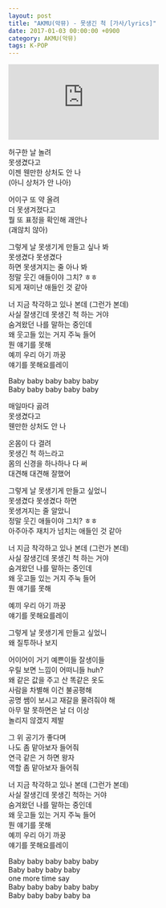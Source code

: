 ```yaml
---
layout: post
title: "AKMU(악뮤) - 못생긴 척 [가사/lyrics]"
date: 2017-01-03 00:00:00 +0900
category: AKMU(악뮤)
tags: K-POP
---
```


<div class="youtube-iframe-container iframe-16-to-9">
    <iframe src="https://www.youtube.com/embed/1BN9wlMcdVc" title="AKMU(악뮤) - 못생긴 척" frameborder="0" allow="accelerometer; autoplay; clipboard-write; encrypted-media; gyroscope; picture-in-picture; web-share" allowfullscreen></iframe>
</div>

허구한 날 놀려   
못생겼다고  
이젠 웬만한 상처도 안 나   
(아니 상처가 안 나아)

어이구 또 약 올려   
더 못생겨졌다고  
뭘 또 표정을 확인해 괘안나   
(괘않치 않아)

그렇게 날 못생기게 만들고 싶나 봐   
못생겼다 못생겼다   
하면 못생겨지는 줄 아나 봐   
정말 웃긴 애들이야 그치? ㅎㅎ  
되게 재미난 애들인 것 같아

너 지금 착각하고 있나 본데 (그런가 본데)  
사실 잘생긴데 못생긴 척 하는 거야  
숨겨왔던 나를 말하는 중인데  
왜 웃고들 있는 거지 주눅 들어  
뭔 얘기를 못해   
예끼 우리 아기 까꿍  
얘기를 못해요를레이

Baby baby baby baby baby  
Baby baby baby baby baby

매일마다 곯려   
못생겼다고  
웬만한 상처도 안 나

온몸이 다 결려   
못생긴 척 하느라고  
몸의 신경을 하나하나 다 써  
대견해 대견해 잘했어

그렇게 날 못생기게 만들고 싶었니   
못생겼다 못생겼다 하면   
못생겨지는 줄 알았니   
정말 웃긴 애들이야 그치? ㅎㅎ  
아주아주 재치가 넘치는 애들인 것 같아

너 지금 착각하고 있나 본데 (그런가 본데)  
사실 잘생긴데 못생긴 척 하는 거야  
숨겨왔던 나를 말하는 중인데  
왜 웃고들 있는 거지 주눅 들어  
뭔 얘기를 못해

예끼 우리 아기 까꿍  
얘기를 못해요를레이

그렇게 날 못생기게 만들고 싶었니  
왜 질투하나 보지

어이어이 거기 예쁜이들 잘생이들  
우릴 보면 느낌이 어떠니들 huh?  
왜 같은 값을 주고 산 똑같은 옷도  
사람을 차별해 이건 불공평해  
공명 쌤이 보시고 재갈을 물려줘야 해  
아무 말 못하면은 날 더 이상   
놀리지 않겠지 제발

그 위 공기가 좋다며   
나도 좀 맡아보자 들어줘  
연극 같은 거 하면 왕자   
역할 좀 맡아보자 들어줘

너 지금 착각하고 있나 본데 (그런가 본데)  
사실 잘생긴데 못생긴 척하는 거야  
숨겨왔던 나를 말하는 중인데  
왜 웃고들 있는 거지 주눅 들어  
뭔 얘기를 못해   
예끼 우리 아기 까꿍  
얘기를 못해요를레이

Baby baby baby baby baby  
Baby baby baby baby   
one more time say  
Baby baby baby baby baby  
Baby baby baby baby ba